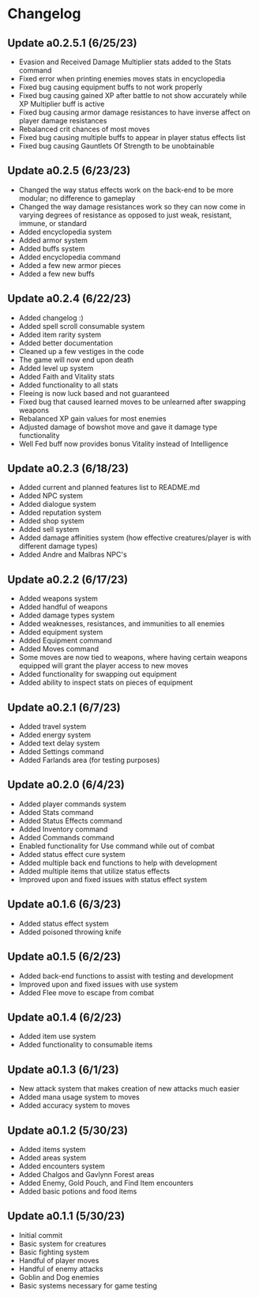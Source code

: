 # Changelog

## Update a0.2.5.1 (6/25/23)
- Evasion and Received Damage Multiplier stats added to the Stats command
- Fixed error when printing enemies moves stats in encyclopedia
- Fixed bug causing equipment buffs to not work properly
- Fixed bug causing gained XP after battle to not show accurately while XP Multiplier buff is active
- Fixed bug causing armor damage resistances to have inverse affect on player damage resistances
- Rebalanced crit chances of most moves
- Fixed bug causing multiple buffs to appear in player status effects list
- Fixed bug causing Gauntlets Of Strength to be unobtainable

## Update a0.2.5 (6/23/23)
- Changed the way status effects work on the back-end to be more modular; no difference to gameplay
- Changed the way damage resistances work so they can now come in varying degrees of resistance as opposed to just weak, resistant, immune, or standard
- Added encyclopedia system
- Added armor system
- Added buffs system
- Added encyclopedia command
- Added a few new armor pieces
- Added a few new buffs

## Update a0.2.4 (6/22/23)
- Added changelog :)
- Added spell scroll consumable system
- Added item rarity system
- Added better documentation
- Cleaned up a few vestiges in the code
- The game will now end upon death
- Added level up system
- Added Faith and Vitality stats
- Added functionality to all stats
- Fleeing is now luck based and not guaranteed
- Fixed bug that caused learned moves to be unlearned after swapping weapons
- Rebalanced XP gain values for most enemies
- Adjusted damage of bowshot move and gave it damage type functionality
- Well Fed buff now provides bonus Vitality instead of Intelligence

## Update a0.2.3 (6/18/23)
- Added current and planned features list to README.md
- Added NPC system
- Added dialogue system
- Added reputation system
- Added shop system
- Added sell system
- Added damage affinities system (how effective creatures/player is with different damage types)
- Added Andre and Malbras NPC's

## Update a0.2.2 (6/17/23)
- Added weapons system
- Added handful of weapons
- Added damage types system
- Added weaknesses, resistances, and immunities to all enemies
- Added equipment system
- Added Equipment command
- Added Moves command
- Some moves are now tied to weapons, where having certain weapons equipped will grant the player access to new moves
- Added functionality for swapping out equipment
- Added ability to inspect stats on pieces of equipment

## Update a0.2.1 (6/7/23)
- Added travel system
- Added energy system
- Added text delay system
- Added Settings command
- Added Farlands area (for testing purposes)

## Update a0.2.0 (6/4/23)
- Added player commands system
- Added Stats command
- Added Status Effects command
- Added Inventory command
- Added Commands command
- Enabled functionality for Use command while out of combat
- Added status effect cure system
- Added multiple back end functions to help with development
- Added multiple items that utilize status effects
- Improved upon and fixed issues with status effect system

## Update a0.1.6 (6/3/23)
- Added status effect system
- Added poisoned throwing knife

## Update a0.1.5 (6/2/23)
- Added back-end functions to assist with testing and development
- Improved upon and fixed issues with use system
- Added Flee move to escape from combat

## Update a0.1.4 (6/2/23)
- Added item use system
- Added functionality to consumable items

## Update a0.1.3 (6/1/23)
- New attack system that makes creation of new attacks much easier
- Added mana usage system to moves
- Added accuracy system to moves

## Update a0.1.2 (5/30/23)
- Added items system
- Added areas system
- Added encounters system
- Added Chalgos and Gavlynn Forest areas
- Added Enemy, Gold Pouch, and Find Item encounters
- Added basic potions and food items

## Update a0.1.1 (5/30/23)
- Initial commit
- Basic system for creatures
- Basic fighting system
- Handful of player moves
- Handful of enemy attacks
- Goblin and Dog enemies
- Basic systems necessary for game testing